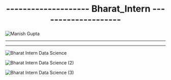  # <center> -------------------- Bharat_Intern --------------------

![Manish Gupta](https://github.com/Manish7272/Bharat_Intern-internship-tasks-/assets/71213166/98c499be-bb78-42af-ac41-02a25b7c7d1f)

<hr style=color:cyan>
<hr style=color:cyan>

![Bharat Intern Data Science](https://github.com/Manish7272/Bharat_Intern-internship-tasks-/assets/71213166/bd7d4fe9-ae8e-4b4a-85c8-311546d6bdbd)

![Bharat Intern Data Science (2)](https://github.com/Manish7272/Bharat_Intern-internship-tasks-/assets/71213166/bd3140d9-e504-4352-b1c1-dfacad6e4df1)

![Bharat Intern Data Science (3)](https://github.com/Manish7272/Bharat_Intern-internship-tasks-/assets/71213166/db8c69d0-a396-4458-9415-770f4ca68600)


